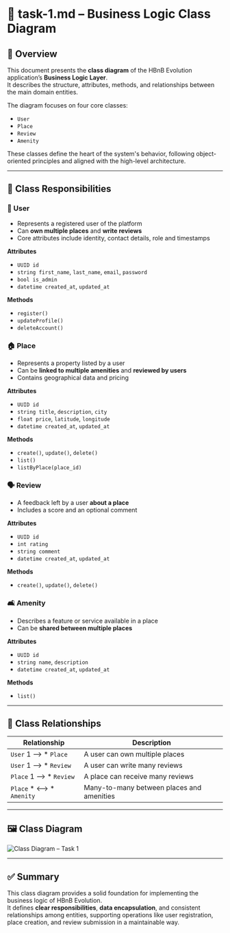 # 🧩 task-1.md – Business Logic Class Diagram

## 🧭 Overview

This document presents the **class diagram** of the HBnB Evolution application’s **Business Logic Layer**.  
It describes the structure, attributes, methods, and relationships between the main domain entities.

The diagram focuses on four core classes:
- `User`
- `Place`
- `Review`
- `Amenity`

These classes define the heart of the system's behavior, following object-oriented principles and aligned with the high-level architecture.

---

## 🧱 Class Responsibilities

### 👤 User
- Represents a registered user of the platform
- Can **own multiple places** and **write reviews**
- Core attributes include identity, contact details, role and timestamps

**Attributes**
- `UUID id`
- `string first_name`, `last_name`, `email`, `password`
- `bool is_admin`
- `datetime created_at`, `updated_at`

**Methods**
- `register()`
- `updateProfile()`
- `deleteAccount()`

### 🏠 Place
- Represents a property listed by a user
- Can be **linked to multiple amenities** and **reviewed by users**
- Contains geographical data and pricing

**Attributes**
- `UUID id`
- `string title`, `description`, `city`
- `float price`, `latitude`, `longitude`
- `datetime created_at`, `updated_at`

**Methods**
- `create()`, `update()`, `delete()`
- `list()`
- `listByPlace(place_id)`

### 🗣️ Review
- A feedback left by a user **about a place**
- Includes a score and an optional comment

**Attributes**
- `UUID id`
- `int rating`
- `string comment`
- `datetime created_at`, `updated_at`

**Methods**
- `create()`, `update()`, `delete()`

### 🛋️ Amenity
- Describes a feature or service available in a place
- Can be **shared between multiple places**

**Attributes**
- `UUID id`
- `string name`, `description`
- `datetime created_at`, `updated_at`

**Methods**
- `list()`

---

## 🔁 Class Relationships

| Relationship | Description |
|--------------|-------------|
| `User` 1 ⟶ * `Place`     | A user can own multiple places |
| `User` 1 ⟶ * `Review`    | A user can write many reviews |
| `Place` 1 ⟶ * `Review`   | A place can receive many reviews |
| `Place` * ⟷ * `Amenity`  | Many-to-many between places and amenities |

---

## 🖼️ Class Diagram

![Class Diagram – Task 1](https://github.com/user-attachments/assets/253c9356-c659-48c0-a1f4-87212ed850df)

---

## ✅ Summary

This class diagram provides a solid foundation for implementing the business logic of HBnB Evolution.  
It defines **clear responsibilities**, **data encapsulation**, and consistent relationships among entities, supporting operations like user registration, place creation, and review submission in a maintainable way.
